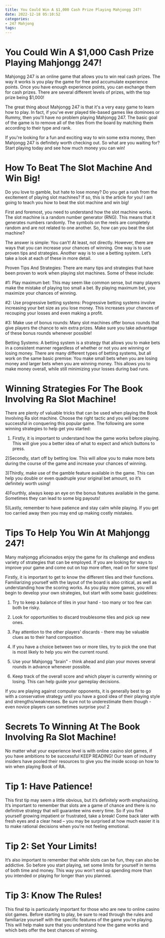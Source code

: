 ```yaml
---
title: You Could Win A $1,000 Cash Prize Playing Mahjongg 247!
date: 2022-12-18 05:10:52
categories:
- 247 Mahjong
tags:
---
```



#  You Could Win A $1,000 Cash Prize Playing Mahjongg 247!

Mahjongg 247 is an online game that allows you to win real cash prizes. The way it works is you play the game for free and accumulate experience points. Once you have enough experience points, you can exchange them for cash prizes. There are several different levels of prizes, with the top prize being $1,000!

The great thing about Mahjongg 247 is that it's a very easy game to learn how to play. In fact, if you've ever played tile-based games like dominoes or Rummy, then you'll have no problem playing Mahjongg 247. The basic goal of the game is to remove all of the tiles from the board by matching them according to their type and rank.

If you're looking for a fun and exciting way to win some extra money, then Mahjongg 247 is definitely worth checking out. So what are you waiting for? Start playing today and see how much money you can win!

#  How To Beat The Slot Machine And Win Big!

Do you love to gamble, but hate to lose money? Do you get a rush from the excitement of playing slot machines? If so, this is the article for you! I am going to teach you how to beat the slot machine and win big!

First and foremost, you need to understand how the slot machine works. The slot machine is a random number generator (RNG). This means that it generates numbers randomly. The symbols on the reels are completely random and are not related to one another. So, how can you beat the slot machine?

The answer is simple: You can’t! At least, not directly. However, there are ways that you can increase your chances of winning. One way is to use proven tips and strategies. Another way is to use a betting system. Let’s take a look at each of these in more detail.

Proven Tips And Strategies: There are many tips and strategies that have been proven to work when playing slot machines. Some of these include:

#1: Play maximum bet: This may seem like common sense, but many players make the mistake of playing too small a bet. By playing maximum bet, you maximize your chances of winning.

#2: Use progressive betting systems: Progressive betting systems involve increasing your bet size as you lose money. This increases your chances of recouping your losses and even making a profit.

#3: Make use of bonus rounds: Many slot machines offer bonus rounds that give players the chance to win extra prizes. Make sure you take advantage of these bonus rounds whenever possible!

Betting Systems: A betting system is a strategy that allows you to make bets in a consistent manner regardless of whether or not you are winning or losing money. There are many different types of betting systems, but all work on the same basic premise: You make small bets when you are losing money and larger bets when you are winning money. This allows you to make money overall, while still minimizing your losses during bad runs.

#  Winning Strategies For The Book Involving Ra Slot Machine!

There are plenty of valuable tricks that can be used when playing the Book Involving Ra slot machine. Choose the right tactic and you will become successful in conquering this popular game. The following are some winning strategies to help get you started:

1) Firstly, it is important to understand how the game works before playing. This will give you a better idea of what to expect and which buttons to press.

2)Secondly, start off by betting low. This will allow you to make more bets during the course of the game and increase your chances of winning.

3)Thirdly, make use of the gamble feature available in the game. This can help you double or even quadruple your original bet amount, so it’s definitely worth using!

4)Fourthly, always keep an eye on the bonus features available in the game. Sometimes they can lead to some big payouts!

5)Lastly, remember to have patience and stay calm while playing. If you get too carried away then you may end up making costly mistakes.

#   Tips To Help You Win At Mahjongg 247!

Many mahjongg aficionados enjoy the game for its challenge and endless variety of strategies that can be employed. If you are looking for ways to improve your game and come out on top more often, read on for some tips!

Firstly, it is important to get to know the different tiles and their functions. Familiarizing yourself with the layout of the board is also critical, as well as understanding how the scoring works. As you play more games, you will begin to develop your own strategies, but start with some basic guidelines:

1) Try to keep a balance of tiles in your hand - too many or too few can both be risky.


2) Look for opportunities to discard troublesome tiles and pick up new ones.


3) Pay attention to the other players' discards - there may be valuable clues as to their hand composition.


4) If you have a choice between two or more tiles, try to pick the one that is most likely to help you win the current round.


5) Use your Mahjongg "brain" - think ahead and plan your moves several rounds in advance whenever possible.


6) Keep track of the overall score and which player is currently winning or losing. This can help guide your gameplay decisions.


If you are playing against computer opponents, it is generally best to go with a conservative strategy until you have a good idea of their playing style and strengths/weaknesses. Be sure not to underestimate them though - even novice players can sometimes surprise you!
2

#  Secrets To Winning At The Book Involving Ra Slot Machine!

No matter what your experience level is with online casino slot games, if you have ambitions to be successful KEEP READING! Our team of industry insiders have pooled their resources to give you the inside scoop on how to win when playing Book of RA.

# Tip 1: Have Patience!

This first tip may seem a little obvious, but it’s definitely worth emphasizing. It’s important to remember that slots are a game of chance and there is no definitive strategy that will guarantee wins every time. So if you find yourself growing impatient or frustrated, take a break! Come back later with fresh eyes and a clear head – you may be surprised at how much easier it is to make rational decisions when you’re not feeling emotional.

# Tip 2: Set Your Limits!

It’s also important to remember that while slots can be fun, they can also be addictive. So before you start playing, set some limits for yourself in terms of both time and money. This way you won’t end up spending more than you intended or playing for longer than you planned.

# Tip 3: Know The Rules!

This final tip is particularly important for those who are new to online casino slot games. Before starting to play, be sure to read through the rules and familiarize yourself with the specific features of the game you’re playing. This will help make sure that you understand how the game works and which bets offer the best chances of winning.